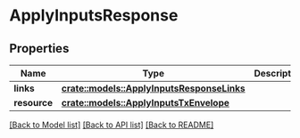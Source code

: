 # ApplyInputsResponse

## Properties

Name | Type | Description | Notes
------------ | ------------- | ------------- | -------------
**links** | [**crate::models::ApplyInputsResponseLinks**](ApplyInputsResponse_links.md) |  | 
**resource** | [**crate::models::ApplyInputsTxEnvelope**](ApplyInputsTxEnvelope.md) |  | 

[[Back to Model list]](../README.md#documentation-for-models) [[Back to API list]](../README.md#documentation-for-api-endpoints) [[Back to README]](../README.md)


